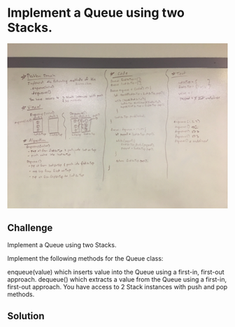 # Implement a Queue using two Stacks.
![alt text](https://raw.githubusercontent.com/ashtonkellis/data-structures-and-algorithms/master/assets/11-queue-with-stacks.jpg)

## Challenge
Implement a Queue using two Stacks.

Implement the following methods for the Queue class:

enqueue(value) which inserts value into the Queue using a first-in, first-out approach.
dequeue() which extracts a value from the Queue using a first-in, first-out approach.
You have access to 2 Stack instances with push and pop methods.

## Solution
<!-- Embedded whiteboard image -->